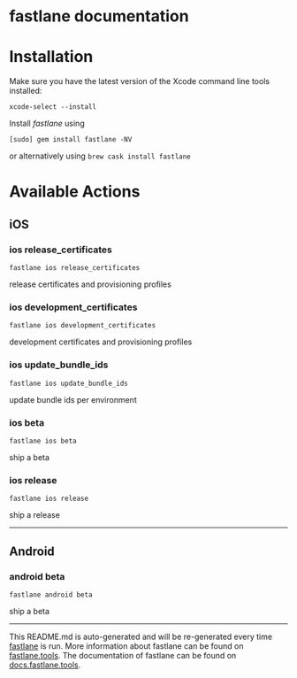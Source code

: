 # fastlane documentation

# Installation

Make sure you have the latest version of the Xcode command line tools installed:

```
xcode-select --install
```

Install _fastlane_ using

```
[sudo] gem install fastlane -NV
```

or alternatively using `brew cask install fastlane`

# Available Actions

## iOS

### ios release_certificates

```
fastlane ios release_certificates
```

release certificates and provisioning profiles

### ios development_certificates

```
fastlane ios development_certificates
```

development certificates and provisioning profiles

### ios update_bundle_ids

```
fastlane ios update_bundle_ids
```

update bundle ids per environment

### ios beta

```
fastlane ios beta
```

ship a beta

### ios release

```
fastlane ios release
```

ship a release

---

## Android

### android beta

```
fastlane android beta
```

ship a beta

---

This README.md is auto-generated and will be re-generated every time [fastlane](https://fastlane.tools) is run.
More information about fastlane can be found on [fastlane.tools](https://fastlane.tools).
The documentation of fastlane can be found on [docs.fastlane.tools](https://docs.fastlane.tools).
